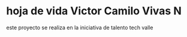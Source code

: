 # hoja de vida Victor Camilo Vivas N
este proyecto se realiza en la iniciativa de talento tech valle